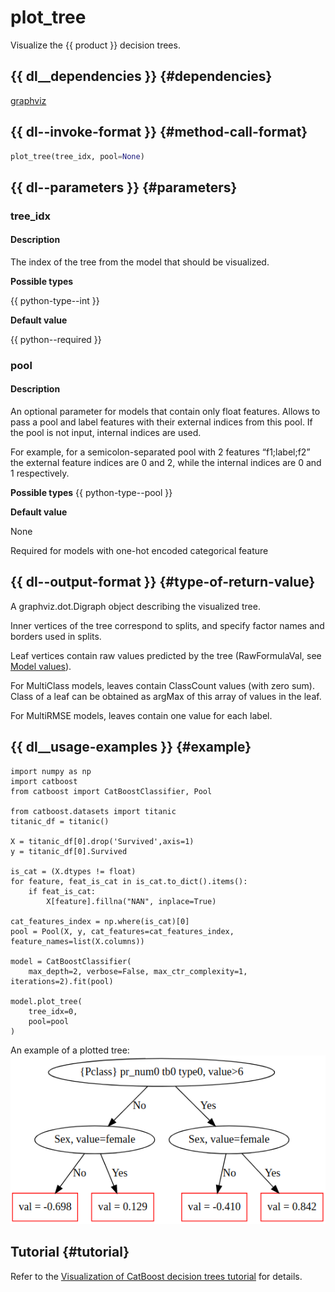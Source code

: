 # plot_tree

Visualize the {{ product }} decision trees.

## {{ dl__dependencies }} {#dependencies}

[graphviz](https://graphviz.gitlab.io/download/)

## {{ dl--invoke-format }} {#method-call-format}

```python
plot_tree(tree_idx, pool=None)
```

## {{ dl--parameters }} {#parameters}

### tree_idx

#### Description

The index of the tree from the model that should be visualized.

**Possible types** 

{{ python-type--int }}

**Default value** 

{{ python--required }}


### pool

#### Description

An optional parameter for models that contain only float features. Allows to pass a pool and label features with their external indices from this pool. If the pool is not input, internal indices are used.

For example, for a semicolon-separated pool with 2 features <q>f1;label;f2</q> the external feature indices are 0 and 2, while the internal indices are 0 and 1 respectively.

**Possible types** 
{{ python-type--pool }}

**Default value** 

None

Required for models with one-hot encoded categorical feature


## {{ dl--output-format }} {#type-of-return-value}

A graphviz.dot.Digraph object describing the visualized tree.

Inner vertices of the tree correspond to splits, and specify factor names and borders used in splits.

Leaf vertices contain raw values predicted by the tree (RawFormulaVal, see [Model values](../concepts/output-data_model-value-output.md)).

For MultiClass models, leaves contain ClassCount values (with zero sum). Class of a leaf can be obtained as argMax of this array of values in the leaf.

For MultiRMSE models, leaves contain one value for each label.

## {{ dl__usage-examples }} {#example}

```
import numpy as np
import catboost
from catboost import CatBoostClassifier, Pool

from catboost.datasets import titanic
titanic_df = titanic()

X = titanic_df[0].drop('Survived',axis=1)
y = titanic_df[0].Survived

is_cat = (X.dtypes != float)
for feature, feat_is_cat in is_cat.to_dict().items():
    if feat_is_cat:
        X[feature].fillna("NAN", inplace=True)

cat_features_index = np.where(is_cat)[0]
pool = Pool(X, y, cat_features=cat_features_index, feature_names=list(X.columns))

model = CatBoostClassifier(
    max_depth=2, verbose=False, max_ctr_complexity=1, iterations=2).fit(pool)

model.plot_tree(
    tree_idx=0,
    pool=pool
)

```

An example of a plotted tree:
![](../images/jupyter__plot_chart.png)
## Tutorial {#tutorial}

Refer to the [Visualization of CatBoost decision trees tutorial](https://github.com/catboost/tutorials/blob/master/model_analysis/visualize_decision_trees_tutorial.ipynb) for details.

